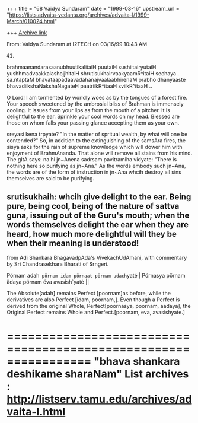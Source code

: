+++
title = "68 Vaidya Sundaram"
date = "1999-03-16"
upstream_url = "https://lists.advaita-vedanta.org/archives/advaita-l/1999-March/010024.html"

+++
[Archive link](https://lists.advaita-vedanta.org/archives/advaita-l/1999-March/010024.html)

From: Vaidya Sundaram at I2TECH on 03/16/99 10:43 AM

41)
brahmaanandarasaanubhuutikalitaiH puutaiH sushiitairyutaiH
yushhmadvaakkalashojjhitaiH shrutisukhairvaakyaamR^itaiH sechaya .
sa.ntaptaM bhavataapadaavadahanajvaalaabhirenaM prabho
dhanyaaste bhavadiikshaNakshaNagateH paatriikR^itaaH sviikR^itaaH ..

 O Lord! I am tormented by worldly woes as by the tongues of a forest fire. Your
speech  sweetened  by  the  ambrosial  bliss of Brahman is immensely cooling. It
issues  from  your  lips as from the mouth of a pitcher. It is delightful to the
ear.  Sprinkle  your cool words on my head. Blessed are those on whom falls your
passing glance accepting them as your own.

 sreyasi  kena  trpyate?  "In the matter of spritual wealth, by what will one be
contended?" So, in addition to the extinguishing of the samsAra fires, the sisya
asks  for  the  rain of supreme knowledge which will dower him with enjoyment of
BrahmAnanda.  That alone will remove all stains from his mind. The gItA says: na
hi jn~Anena sadrsam pavitramiha vidyate: "There is nothing here so  purifying as
jn~Ana."  As  the  words  embody  such  jn~Ana,  the  words  are  of the form of
instruction  in  jn~Ana  whcih  destroy  all  sins  themselves  are  said  to be
purifying.

srutisukhaih:  whcih  give  delight to the ear. Being pure, being cool, being of
the  nature  of  sattva  guna,  issuing  out of the Guru's mouth; when the words
themselves  delight  the  ear when they are heard, how much more delightful will
they be when their meaning is understood!
--
from Adi Shankara BhagavadpAda's VivekachUdAmani, with commentary by Sri
Chandrasekhara Bharati of Srngeri.


Pörnam adah` pörnam idam pörnaat pörnam udach`yaté |
Pörnasya pörnam ädaya pörnam éva avasish`yatè ||

The Absolute[adah] remains Perfect [poornam]as before, while the derivatives are
also Perfect [idam, poornam,]. Even though a Perfect is derived from the
original Whole, Perfect[poornasya, poornam, aadaya], the Original Perfect
remains Whole and Perfect.[poornam, eva, avasishyate.]

================================================================
"bhava shankara deshikame sharaNam"
List archives : http://listserv.tamu.edu/archives/advaita-l.html
================================================================


